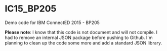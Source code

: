 # IC15_BP205
Demo code for IBM ConnectED 2015 - BP205

**Please note**: I know that this code is not document and will not compile. I had to remove an internal JSON package before 
pushing to Github. I'm planning to clean up the code some more and add a standard JSON library.
